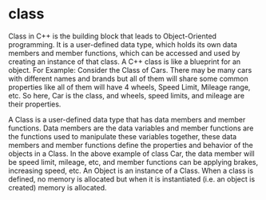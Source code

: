 # class
Class in C++ is the building block that leads to Object-Oriented programming. It is a user-defined data type, which holds its own data members and member functions, which can be accessed and used by creating an instance of that class. A C++ class is like a blueprint for an object. For Example: Consider the Class of Cars. There may be many cars with different names and brands but all of them will share some common properties like all of them will have 4 wheels, Speed Limit, Mileage range, etc. So here, Car is the class, and wheels, speed limits, and mileage are their properties.

A Class is a user-defined data type that has data members and member functions.
Data members are the data variables and member functions are the functions used to manipulate these variables together, these data members and member functions define the properties and behavior of the objects in a Class.
In the above example of class Car, the data member will be speed limit, mileage, etc, and member functions can be applying brakes, increasing speed, etc.
An Object is an instance of a Class. When a class is defined, no memory is allocated but when it is instantiated (i.e. an object is created) memory is allocated.
